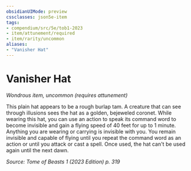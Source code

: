 ```yaml
---
obsidianUIMode: preview
cssclasses: json5e-item
tags:
- compendium/src/5e/tob1-2023
- item/attunement/required
- item/rarity/uncommon
aliases: 
- "Vanisher Hat"
---
```

# Vanisher Hat
*Wondrous item, uncommon (requires attunement)*  


This plain hat appears to be a rough burlap tam. A creature that can see through illusions sees the hat as a golden, bejeweled coronet. While wearing this hat, you can use an action to speak its command word to become invisible and gain a flying speed of 40 feet for up to 1 minute. Anything you are wearing or carrying is invisible with you. You remain invisible and capable of flying until you repeat the command word as an action or until you attack or cast a spell. Once used, the hat can't be used again until the next dawn.

*Source: Tome of Beasts 1 (2023 Edition) p. 319*